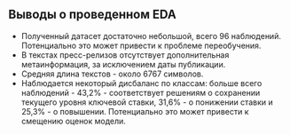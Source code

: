 ## Выводы о проведенном EDA

- Полученный датасет достаточно небольшой, всего 96 наблюдений. Потенциально это может привести к проблеме переобучения.
- В текстах пресс-релизов отсутствует дополнительная метаинформация, за исключением даты публикации.
- Средняя длина текстов - около 6767 символов.
- Наблюдается некоторый дисбаланс по классам: больше всего наблюдений - 43,2% - соответствует решениям о сохранении текущего уровня ключевой ставки, 31,6% - о понижении ставки и 25,3% - о повышении. Потенциально это может привести к смещению оценок модели.
